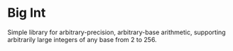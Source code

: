 # Big Int

Simple library for arbitrary-precision, arbitrary-base arithmetic, supporting arbitrarily large integers of any base from 2 to 256.
